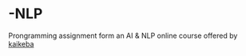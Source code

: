 # -NLP
Prongramming assignment form an AI & NLP online course offered by [kaikeba](https://www.kaikeba.com/)
